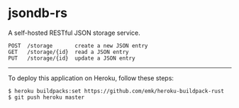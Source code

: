 # jsondb-rs

A self-hosted RESTful JSON storage service.

```
POST  /storage       create a new JSON entry
GET   /storage/{id}  read a JSON entry
PUT   /storage/{id}  update a JSON entry
```

---

To deploy this application on Heroku, follow these steps:

```
$ heroku buildpacks:set https://github.com/emk/heroku-buildpack-rust
$ git push heroku master
```
